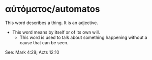 # αὐτόματος/automatos
This word describes a thing. It is an adjective.

* This word means by itself or of its own will.
    * This word is used to talk about something happening without a cause that can be seen.

See: Mark 4:28; Acts 12:10
